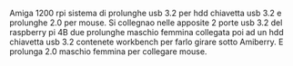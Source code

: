 Amiga 1200 rpi sistema di prolunghe usb 3.2 per hdd chiavetta usb 3.2 e prolunghe 2.0 per mouse.
Si collegnao nelle apposite 2 porte usb 3.2 del raspberry pi 4B due prolunghe maschio femmina collegata poi
ad un hdd chiavetta usb 3.2 contenete workbench per farlo girare sotto Amiberry. E prolunga 2.0 maschio femmina 
per collegare mouse.
